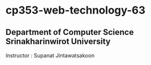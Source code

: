 # cp353-web-technology-63
Department of Computer Science
Srinakharinwirot University
----------------------------
Instructor : Supanat Jintawatsakoon

